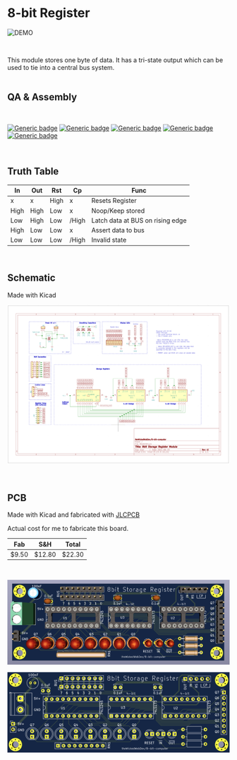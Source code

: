 # 8-bit Register

![DEMO](https://github.com/theWickedWebDev/8-bit-computer/blob/master/storage-register/register-demo.gif?raw=true)

<br/>

This module stores one byte of data. It has a tri-state output which can be used to tie into a central bus system.
<br/>
<br/>

## QA & Assembly

<br/>

[![Generic badge](https://img.shields.io/badge/Status-Done-green.svg)](https://shields.io/) [![Generic badge](https://img.shields.io/badge/PCB-Built-green.svg)](https://shields.io/) [![Generic badge](https://img.shields.io/badge/QA-Pass-green.svg)](https://shields.io/) [![Generic badge](https://img.shields.io/badge/ERC-Pass-green.svg)](https://shields.io/) [![Generic badge](https://img.shields.io/badge/DRC-Pass-green.svg)](https://shields.io/)

<br/>

## Truth Table

| In  | Out | Rst | Cp  | Func
|---- |---- |---- |---- |----
| x	  | x   | High   | x   | Resets Register
| High   | High   | Low   | x   | Noop/Keep stored
| Low   | High   | Low   | /High | Latch data at BUS on rising edge
| High | Low | Low | x | Assert data to bus
| Low | Low | Low | /High | Invalid state


<br/>

## Schematic

Made with Kicad

![SCHEMATIC](https://github.com/theWickedWebDev/8-bit-computer/blob/master/storage-register/registersch.png?raw=true)

<br/>

## PCB
Made with Kicad and fabricated with [JLCPCB](https://jlcpcb.com/)

Actual cost for me to fabricate this board.

| Fab 	    | S&H 	    | Total     |
|----	    |----	    |----       |
|  $9.50	|  $12.80 	|  $22.30   |

<br/>

![REGISTER](https://github.com/theWickedWebDev/8-bit-computer/blob/master/storage-register/register3d.png?raw=true)
<br/>

![REGISTER](https://github.com/theWickedWebDev/8-bit-computer/blob/master/storage-register/registerboard.png?raw=true)